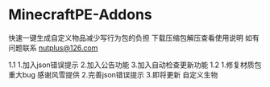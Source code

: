 # MinecraftPE-Addons
快速一键生成自定义物品减少写行为包的负担
下载压缩包解压查看使用说明
如有问题联系 nutplus@126.com

1.1
1.加入json错误提示 
2.加入公告功能 
3.加入自动检查更新功能 
1.2
1.修复材质包重大bug 感谢风雪提供
2.完善json错误提示
3.即将更新 自定义生物

